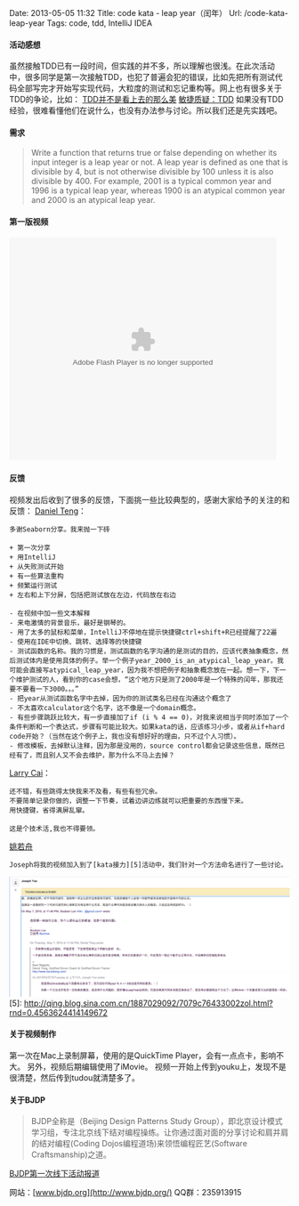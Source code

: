 Date: 2013-05-05 11:32
Title: code kata - leap year（闰年）
Url: /code-kata-leap-year
Tags: code, tdd, IntelliJ IDEA

#### 活动感想
虽然接触TDD已有一段时间，但实践的并不多，所以理解也很浅。在此次活动中，很多同学是第一次接触TDD，也犯了普遍会犯的错误，比如先把所有测试代码全部写完才开始写实现代码，大粒度的测试和忘记重构等。网上也有很多关于TDD的争论，比如：
[TDD并不是看上去的那么美](http://coolshell.cn/articles/3649.html)
[敏捷质疑：TDD](http://www.blogjava.net/chelsea/archive/2008/07/13/214623.html)
如果没有TDD经验，很难看懂他们在说什么，也没有办法参与讨论。所以我们还是先实践吧。

#### 需求
>Write a function that returns true or false depending on
whether its input integer is a leap year or not.
>A leap year is defined as one that is divisible by 4,
but is not otherwise divisible by 100 unless it is
also divisible by 400.
>For example, 2001 is a typical common year and 1996
is a typical leap year, whereas 1900 is an atypical
common year and 2000 is an atypical leap year.

#### 第一版视频
<embed src="http://www.tudou.com/v/kzZa8L2r1Vg/&resourceId=0_05_05_99&bid=05/v.swf" type="application/x-shockwave-flash" allowscriptaccess="always" allowfullscreen="true" wmode="opaque" width="480" height="400"></embed>

#### 反馈
视频发出后收到了很多的反馈，下面挑一些比较典型的，感谢大家给予的关注的和反馈：
[Daniel Teng](http://www.danielteng.com/)：

	多谢Seaborn分享。我来抛一下砖

	+ 第一次分享
	+ 用IntelliJ
	+ 从失败测试开始
	+ 有一些算法重构
	+ 频繁运行测试
	+ 左右和上下分屏，包括把测试放在左边，代码放在右边

	- 在视频中加一些文本解释
	- 来电激情的背景音乐，最好是钢琴的。
	- 用了太多的鼠标和菜单，IntelliJ不停地在提示快捷键ctrl+shift+R已经提醒了22遍
	- 使用在IDE中切换、跳转、选择等的快捷键
	- 测试函数的名称。我的习惯是，测试函数的名字沟通的是测试的目的，应该代表抽象概念，然后测试体内是使用具体的例子。举一个例子year_2000_is_an_atypical_leap_year。我可能会直接写atypical_leap_year，因为我不想把例子和抽象概念放在一起。想一下，下一个维护测试的人，看到你的case会想，“这个地方只是测了2000年是一个特殊的闰年，那我还要不要看一下3000。。。”
	- 把year从测试函数名字中去掉，因为你的测试类名已经在沟通这个概念了
	- 不太喜欢calculator这个名字，这不像是一个domain概念。
	- 有些步骤跳跃比较大，有一步直接加了if (i % 4 == 0)，对我来说相当于同时添加了一个条件判断和一个表达式，步骤有可能比较大。如果kata的话，应该练习小步，或者从if+hard code开始？（当然在这个例子上，我也没有想好好的理由，只不过个人习惯）。
	- 修改模板，去掉默认注释，因为那是没用的，source control都会记录这些信息，既然已经有了，而且别人又不会去维护，那为什么不马上去掉？

[Larry Cai](http://weibo.com/124565421)：

	还不错，有些跳得太快我来不及看，有些有些冗余。
	不要简单记录你做的，调整一下节奏，试着边讲边练就可以把重要的东西慢下来。
	用快捷键，省得满屏乱窜。

	这是个技术活,我也不得要领。

[姚若舟](http://weibo.com/yaoruozhou)
    
    Joseph将我的视频加入到了[kata接力][5]活动中，我们针对一个方法命名进行了一些讨论。    
![讨论截图](/_image/2013-07-25/20-51-22.jpg)
[5]: http://qing.blog.sina.com.cn/1887029092/7079c76433002zol.html?rnd=0.4563624414149672

#### 关于视频制作
第一次在Mac上录制屏幕，使用的是QuickTime Player，会有一点点卡，影响不大。
另外，视频后期编辑使用了iMovie。
视频一开始上传到youku上，发现不是很清楚，然后传到tudou就清楚多了。

#### 关于BJDP
>BJDP全称是（Beijing Design Patterns Study Group），即北京设计模式学习组，专注北京线下结对编程操练。让你通过面对面的分享讨论和肩并肩的结对编程(Coding Dojos编程道场)来领悟编程匠艺(Software Craftsmanship)之道。

[BJDP第一次线下活动报道](http://www.ituring.com.cn/article/39938)

网站：[www.bjdp.org](http://www.bjdp.org/)
QQ群：235913915

